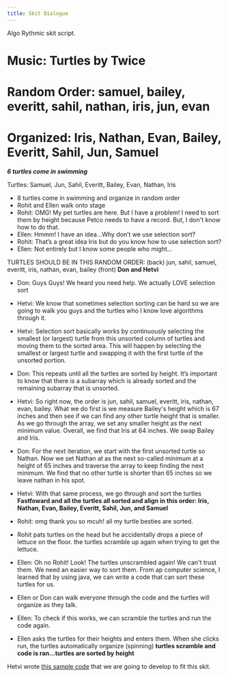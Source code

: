 ```yaml
---
title: Skit Dialogue
---
```

Algo Rythmic skit script.

# Music: Turtles by Twice
# Random Order: samuel, bailey, everitt, sahil, nathan, iris, jun, evan
# Organized: Iris, Nathan, Evan, Bailey, Everitt, Sahil, Jun, Samuel 
***6 turtles come in swimming***

Turtles: Samuel, Jun, Sahil, Everitt, Bailey, Evan, Nathan, Iris 

- 8 turtles come in swimming and organize in random order
- Rohit and Ellen walk onto stage
- Rohit: OMG! My pet turtles are here. But I have a problem! I need to sort them by height because Petco needs to have a record. But, I don't know how to do that.
- Ellen: Hmmm! I have an idea…Why don’t we use selection sort?
- Rohit: That’s a great idea Iris but do you know how to use selection sort?
- Ellen: Not entirely but I know some people who might...

TURTLES SHOULD BE IN THIS RANDOM ORDER: (back) jun, sahil, samuel, everitt, iris, nathan, evan, bailey (front)
**Don and Hetvi**
 
- Don: Guys Guys! We heard you need help. We actually LOVE selection sort
- Hetvi: We know that sometimes selection sorting can be hard so we are going to walk you guys and the turtles who I know love algorithms through it.
- Hetvi: Selection sort basically works by continuously selecting the smallest (or largest) turtle from this unsorted column of turtles and moving them to the sorted area. This will happen by selecting the smallest or largest turtle and swapping it with the first turtle of the unsorted portion. 
- Don: This repeats until all the turtles are sorted by height. It’s important to know that there is a subarray which is already sorted and the remaining subarray that is unsorted.
- Hetvi: So right now, the order is jun, sahil, samuel, everitt, iris, nathan, evan, bailey. What we do first is we measure Bailey's height which is 67 inches and then see if we can find any other turtle height that is smaller. As we go through the array, we set any smaller height as the next minimum value. Overall, we find that Iris at 64 inches. We swap Bailey and Iris.
- Don: For the next iteration, we start with the first unsorted turtle so Nathan.  Now we set Nathan at  as the next so-called minimum at a height of 65 inches and traverse the array to keep finding the next minimum. We find that no other turtle is shorter than 65 inches so we leave nathan in his spot. 
- Hetvi: With that same process, we go through and sort the turtles
**Fastfoward and all the turtles all sorted and align in this order: Iris, Nathan, Evan, Bailey, Everitt, Sahil, Jun, and Samuel**

- Rohit: omg thank you so mcuh! all my turtle besties are sorted. 
- Rohit pats turtles on the head but he accidentally drops a piece of lettuce on the floor. the turtles scramble up again when trying to get the lettuce. 
- Ellen: Oh no Rohit! Look! The turtles unscrambled again! We can't trust them. We need an easier way to sort them. From ap computer science, I learned that by using java, we can write a code that can sort these turtles for us.
- Ellen or Don can walk everyone through the code and the turtles will organize as they talk. 
- Ellen: To check if this works, we can scramble the turtles and run the code again.
- Ellen asks the turtles for their heights and enters them. When she clicks run, the turtles automatically organize (spinning)
**turtles scramble and code is ran...turtles are sorted by height**

Hetvi wrote [this sample code](https://hetvit27.github.io/hetvitrivedi/collegeboard/2023/03/09/TurtlesSkit.html) that we are going to develop to fit this skit.

